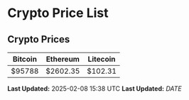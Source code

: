 # Crypto Price List

## Crypto Prices
| Bitcoin | Ethereum | Litecoin |
| ------- | -------- | -------- |
| $95788 | $2602.35 | $102.31 |
**Last Updated:** 2025-02-08 15:38 UTC
**Last Updated:** $DATE$
